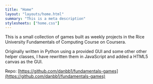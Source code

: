 ```yaml
---
title: "Home"
layout: "layouts/home.html"
summary: "This is a meta description"
stylesheets: ["home.css"]
---
```

This is a small collection of games built as weekly projects in the Rice University Fundamentals of Computing Course on Coursera.

Originally written in Python using a provided GUI and some other other helper classes, I have rewritten them in JavaScript and added a HTML5 canvas as the GUI.

Repo: [https://github.com/danbb1/fundamentals-games](https://github.com/danbb1/fundamentals-games)
